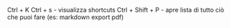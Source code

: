 Ctrl + K Ctrl + s - visualizza shortcuts 
Ctrl + Shift + P - apre lista di tutto ciò che puoi fare (es: markdown export pdf)